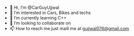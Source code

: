 - 👋 Hi, I’m @CarGuyUjjwal
- 👀 I’m interested in Cars, Bikes and techs
- 🌱 I’m currently learning C++
- 💞️ I’m looking to collaborate on 
- 📫 How to reach me just maill me at gujjwal076@gmail.com

<!---
CarGuyUjjwal/CarGuyUjjwal is a ✨ special ✨ repository because its `README.md` (this file) appears on your GitHub profile.
You can click the Preview link to take a look at your changes.
--->
